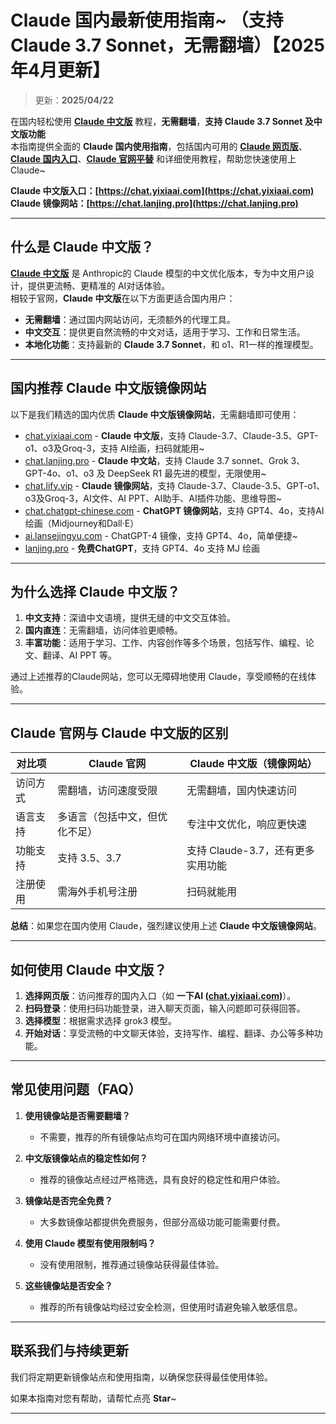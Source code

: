 # Claude 国内最新使用指南~ （支持 Claude 3.7 Sonnet，无需翻墙）【2025年4月更新】

> 更新：**2025/04/22**                          

在国内轻松使用 [**Claude 中文版**](https://chat.yixiaai.com) 教程，**无需翻墙**，**支持 Claude 3.7 Sonnet 及中文版功能**   
本指南提供全面的 **Claude 国内使用指南**，包括国内可用的 [**Claude 网页版**](https://chat.lanjing.pro)、[**Claude 国内入口**](https://chat.yixiaai.com)、[**Claude 官网平替**](https://chat.lanjing.pro) 和详细使用教程，帮助您快速使用上 Claude~


**Claude 中文版入口：[https://chat.yixiaai.com](https://chat.yixiaai.com)**   
**Claude 镜像网站：[https://chat.lanjing.pro](https://chat.lanjing.pro)**

---

## 什么是 Claude 中文版？

[**Claude 中文版**](https://chat.yixiaai.com) 是 Anthropic的 Claude 模型的中文优化版本，专为中文用户设计，提供更流畅、更精准的 AI对话体验。   
相较于官网，**Claude 中文版**在以下方面更适合国内用户：

- **无需翻墙**：通过国内网站访问，无须额外的代理工具。
- **中文交互**：提供更自然流畅的中文对话，适用于学习、工作和日常生活。
- **本地化功能**：支持最新的 **Claude 3.7 Sonnet**，和 o1、R1一样的推理模型。

---

## 国内推荐 Claude 中文版镜像网站

以下是我们精选的国内优质 **Claude 中文版镜像网站**，无需翻墙即可使用：
- [chat.yixiaai.com](https://chat.yixiaai.com/) - **Claude 中文版**，支持 Claude-3.7、Claude-3.5、GPT-o1、o3及Groq-3，支持 AI绘画，扫码就能用~
- [chat.lanjing.pro](https://chat.lanjing.pro/) - **Claude 中文站**，支持 Claude 3.7 sonnet、Grok 3、GPT-4o、o1、o3 及 DeepSeek R1 最先进的模型，无限使用~
- [chat.lify.vip](https://www.yixiaai.com) - **Claude 镜像网站**，支持 Claude-3.7、Claude-3.5、GPT-o1、o3及Groq-3，AI文件、AI PPT、AI助手、AI插件功能、思维导图~
- [chat.chatgpt-chinese.com](https://chat.chatgpt-chinese.com/) - **ChatGPT 镜像网站**，支持 GPT4、4o，支持AI绘画（Midjourney和Dall·E）
- [ai.lansejingyu.com](https://ai.lansejingyu.com/) - ChatGPT-4 镜像，支持 GPT4、4o，简单便捷~
- [lanjing.pro](https://lanjing.pro/) - **免费ChatGPT**，支持 GPT4、4o 支持 MJ 绘画

---

## 为什么选择 Claude 中文版？

1. **中文支持**：深谙中文语境，提供无缝的中文交互体验。
2. **国内直连**：无需翻墙，访问体验更顺畅。
3. **丰富功能**：适用于学习、工作、内容创作等多个场景，包括写作、编程、论文、翻译、AI PPT 等。

通过上述推荐的Claude网站，您可以无障碍地使用 Claude，享受顺畅的在线体验。

---

## Claude 官网与 Claude 中文版的区别

| 对比项              | Claude 官网                 | Claude 中文版（镜像网站）           |
|---------------------|-----------------------------|------------------------------------|
| 访问方式            | 需翻墙，访问速度受限         | 无需翻墙，国内快速访问              |
| 语言支持            | 多语言（包括中文，但优化不足）| 专注中文优化，响应更快速            |
| 功能支持            | 支持 3.5、3.7          | 支持 Claude-3.7，还有更多实用功能 |
| 注册使用            | 需海外手机号注册             | 扫码就能用          |

**总结**：如果您在国内使用 Claude，强烈建议使用上述 **Claude 中文版镜像网站**。

---

## 如何使用 Claude 中文版？

1. **选择网页版**：访问推荐的国内入口（如 **一下AI ([chat.yixiaai.com](https://chat.yixiaai.com))**）。
2. **扫码登录**：使用扫码功能登录，进入聊天页面，输入问题即可获得回答。
3. **选择模型**：根据需求选择 grok3 模型。
4. **开始对话**：享受流畅的中文聊天体验，支持写作、编程、翻译、办公等多种功能。

---

## 常见使用问题（FAQ）

1. **使用镜像站是否需要翻墙？**
   - 不需要，推荐的所有镜像站点均可在国内网络环境中直接访问。

2. **中文版镜像站点的稳定性如何？**
   - 推荐的镜像站点经过严格筛选，具有良好的稳定性和用户体验。

3. **镜像站是否完全免费？**
   - 大多数镜像站都提供免费服务，但部分高级功能可能需要付费。

4. **使用 Claude 模型有使用限制吗？**
   - 没有使用限制，推荐通过镜像站获得最佳体验。

5. **这些镜像站是否安全？**
   - 推荐的所有镜像站均经过安全检测，但使用时请避免输入敏感信息。

---

## 联系我们与持续更新

我们将定期更新镜像站点和使用指南，以确保您获得最佳使用体验。

如果本指南对您有帮助，请帮忙点亮 **Star**~

---
